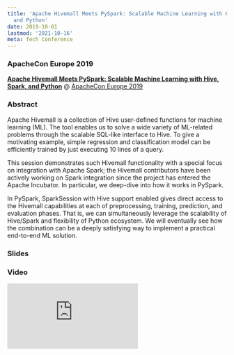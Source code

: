 ```yaml
---
title: 'Apache Hivemall Meets PySpark: Scalable Machine Learning with Hive, Spark,
  and Python'
date: 2019-10-01
lastmod: '2021-10-16'
meta: Tech Conference
---
```


### ApacheCon Europe 2019

<b><a href="https://aceu19.apachecon.com/session/apache-hivemall-meets-pyspark-scalable-machine-learning-hive-spark-and-python" target="_blank" rel="noopener">Apache Hivemall Meets PySpark: Scalable Machine Learning with Hive, Spark, and Python</a></b> @ <a href="https://aceu19.apachecon.com"  target="_blank" rel="noopener">ApacheCon Europe 2019</a>

### Abstract

Apache Hivemall is a collection of Hive user-defined functions for machine learning (ML). The tool enables us to solve a wide variety of ML-related problems through the scalable SQL-like interface to Hive. To give a motivating example, simple regression and classification model can be efficiently trained by just executing 10 lines of a query.

This session demonstrates such Hivemall functionality with a special focus on integration with Apache Spark; the Hivemall contributors have been actively working on Spark integration since the project has entered the Apache Incubator. In particular, we deep-dive into how it works in PySpark. 

In PySpark, SparkSession with Hive support enabled gives direct access to the Hivemall capabilities at each of preprocessing, training, prediction, and evaluation phases. That is, we can simultaneously leverage the scalability of Hive/Spark and flexibility of Python ecosystem. We will eventually see how the combination can be a deeply satisfying way to implement a practical end-to-end ML solution.

### Slides

<script async class="speakerdeck-embed" data-id="f6c6ade94b9a41b7b0ba5c5db5da8e1c" data-ratio="1.77777777777778" src="//speakerdeck.com/assets/embed.js"></script>

### Video

<span class="iframe-container">
    <iframe src="https://www.youtube.com/embed/9FPrb6vYRqI" frameborder="0" allow="accelerometer; autoplay; encrypted-media; gyroscope; picture-in-picture" allowfullscreen></iframe>
</span>